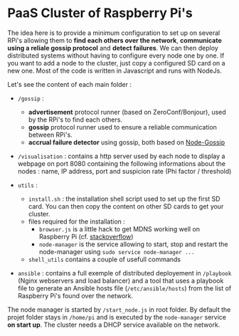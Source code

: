 # PaaS Cluster of Raspberry Pi's

The idea here is to provide a minimum configuration to set up on several RPi's allowing them to **find each others over the network**, **communicate using a reliale gossip protocol** and **detect failures**. We can then deploy distributed systems without having to configure every node one by one. If you want to add a node to the cluster, just copy a configured SD card on a new one.
Most of the code is written in Javascript and runs with NodeJs.

Let's see the content of each main folder :

- `/gossip` : 
    - **advertisement** protocol runner (based on ZeroConf/Bonjour), used by the RPi's to find each others.
    - **gossip** protocol runner used to ensure a reliable communication between RPi's.
    - **accrual failure detector** using gossip, both based on [Node-Gossip](https://github.com/bpot/node-gossip)

- `/visualisation` : contains a http server used by each node to display a webpage on port 8080 containing the following informations about the nodes : name, IP address, port and suspicion rate (Phi factor / threshold)

- `utils` : 
    - `install.sh` : the installation shell script used to set up the first SD card. You can then copy the content on other SD cards to get your cluster.
    - files required for the installation :                                         
        - `browser.js` is a little hack to get MDNS working well on Raspberry Pi (cf. [stackoverflow](http://stackoverflow.com/questions/29589543/raspberry-pi-mdns-getaddrinfo-3008-error))
        - `node-manager` is the service allowing to start, stop and restart the node-manager using `sudo service node-manager ...`
    - `shell_utils` contains a couple of usefull commands
    
- `ansible` : contains a full exemple of distributed deployement in `/playbook` (Nginx webservers and load balancer) and a tool that uses a playbook file to generate an Ansible hosts file (`/etc/ansible/hosts`) from the list of Raspberry Pi's found over the network.

The node manager is started by `/start_node.js` in root folder. By default the projet folder stays in `/home/pi` and is executed by the `node-manager` service **on start up**.
The cluster needs a DHCP service available on the network.